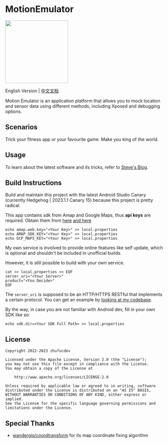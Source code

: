 # MotionEmulator
<img src="art/MotionEmulator.svg" width="200">

English Version | [中文文档](README_zh.md)

Motion Emulator is an application platform that allows 
you to mock location and sensor data using different methods,
including Xposed and debugging options.

## Scenarios

Trick your fitness app or your favourite game. Make you king of the world.

## Usage

To learn about the latest software and its tricks, refer to
[Steve's Blog](https://zhufucdev.com/article/RTyhZArsyD2JKPbdHEviU).

## Build Instructions

Build and maintain this project with the latest Android Studio Canary
(currently Hedgehog | 2023.1.1 Canary 15) because this project is pretty
radical.

This app contains sdk from Amap and Google Maps, thus **api keys** are
required.
Obtain them from [here](https://console.amap.com/dev/key/app)
[and here](https://developers.google.com/maps/documentation/android-sdk/start)
```shell
echo amap.web.key="<Your Key>" >> local.properties
echo AMAP_SDK_KEY="<Your Key>" >> local.properties
echo GCP_MAPS_KEY="<Your Key>" >> local.properties
```

My own service is involved to provide online features like self update,
which is optional and shouldn't be included in unofficial builds.

However, it is still possible to build with your own service.
```shell
cat >> local.properties << EOF
server_uri="<Your Server>"
product="<You Decide>"
EOF
```

The `server_uri` is supposed to be an HTTP/HTTPS RESTful that implements
a certain protocol. You can get an example by 
[looking at my codebase](https://github.com/zhufucdev/api.zhufucdev).

By the way, in case you are not familiar with Android dev, fill in
your own SDK like so:
```shell
echo sdk.dir=<Your SDK Full Path> >> local.properties
```

## License

```
Copyright 2022-2023 zhufucdev

Licensed under the Apache License, Version 2.0 (the "License");
you may not use this file except in compliance with the License.
You may obtain a copy of the License at

    http://www.apache.org/licenses/LICENSE-2.0

Unless required by applicable law or agreed to in writing, software
distributed under the License is distributed on an "AS IS" BASIS,
WITHOUT WARRANTIES OR CONDITIONS OF ANY KIND, either express or implied.
See the License for the specific language governing permissions and
limitations under the License.
```

## Special Thanks

- [wandergis/coordtransform](https://github.com/wandergis/coordtransform) for its map coordinate fixing algorithm
